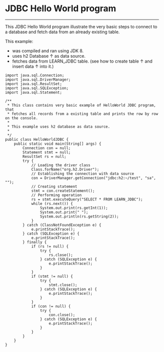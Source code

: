 # JDBC Hello World program
---
This JDBC Hello World program illustrate the very basic steps to connect to a database and fetch data from an already existing table.

This example:
- was compiled and ran using JDK 8.
- uses h2 Database ↑ as data source.
- fetches data from LEARN_JDBC table. (see how to create table ↑ and insert data ↑ into it.)

```
import java.sql.Connection;
import java.sql.DriverManager;
import java.sql.ResultSet;
import java.sql.SQLException;
import java.sql.Statement;
 
/**
 * This class contains very basic example of HelloWorld JDBC program, that
 * fetches all records from a existing table and prints the row by row on the console.
 * 
 * This example uses h2 database as data source.
 * 
 */
public class HelloWorldJDBC {
	public static void main(String[] args) {
		Connection con = null;
		Statement stmt = null;
		ResultSet rs = null;
		try {
			// Loading the driver class
			Class.forName("org.h2.Driver");
			// Establishing the connection with data source
			con = DriverManager.getConnection("jdbc:h2:~/test", "sa", "");
			// Creating statement
			stmt = con.createStatement();
			// Performing operation
			rs = stmt.executeQuery("SELECT * FROM LEARN_JDBC");
			while (rs.next()) {
				System.out.print(rs.getInt(1));
				System.out.print(" ");
				System.out.println(rs.getString(2));
			}
		} catch (ClassNotFoundException e) {			
			e.printStackTrace();
		} catch (SQLException e) {			
			e.printStackTrace();
		} finally {
			if (rs != null) {
				try {
					rs.close();
				} catch (SQLException e) {
					e.printStackTrace();
				}
			}
			if (stmt != null) {
				try {
					stmt.close();
				} catch (SQLException e) {					
					e.printStackTrace();
				}
			}
			if (con != null) {
				try {
					con.close();
				} catch (SQLException e) {					
					e.printStackTrace();
				}
			}
		}
	}
}
```
